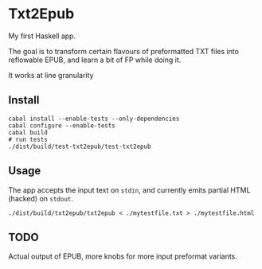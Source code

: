 # Txt2Epub

My first Haskell app.

The goal is to transform certain flavours of preformatted TXT files
into reflowable EPUB, and learn a bit of FP while doing it.

It works at line granularity

## Install

    cabal install --enable-tests --only-dependencies
    cabal configure --enable-tests
    cabal build
    # run tests
    ./dist/build/test-txt2epub/test-txt2epub

## Usage

The app accepts the input text on `stdin`, and currently emits partial
HTML (hacked) on `stdout`.

    ./dist/build/txt2epub/txt2epub < ./mytestfile.txt > ./mytestfile.html

## TODO

Actual output of EPUB, more knobs for more input preformat variants.

